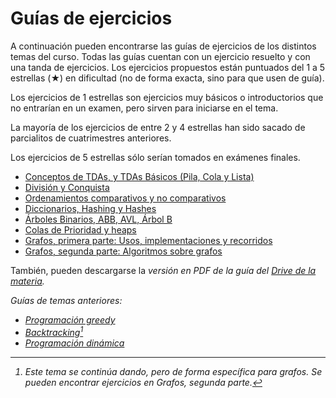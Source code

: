 # Guías de ejercicios

A continuación pueden encontrarse las guías de ejercicios de los distintos temas del curso. Todas las guías cuentan con un ejercicio resuelto y con una tanda de ejercicios. Los ejercicios propuestos están puntuados del 1 a 5 estrellas (★) en dificultad (no de forma exacta, sino para que usen de guía).

Los ejercicios de 1 estrellas son ejercicios muy básicos o introductorios que no entrarían en un examen, pero
sirven para iniciarse en el tema.

La mayoría de los ejercicios de entre 2 y 4 estrellas han sido sacado de parcialitos de cuatrimestres anteriores.

Los ejercicios de 5 estrellas sólo serían tomados en exámenes finales.

  * [Conceptos de TDAs, y TDAs Básicos (Pila, Cola y Lista)](guias/tdas_conceptos.md)
  * [División y Conquista](guias/dyc.md)
  * [Ordenamientos comparativos y no comparativos](guias/ordenamientos.md)
  * [Diccionarios, Hashing y Hashes](guias/hash.md)
  * [Árboles Binarios, ABB, AVL, Árbol B](guias/arboles.md)
  * [Colas de Prioridad y heaps](guias/heap.md)
  * [Grafos, primera parte: Usos, implementaciones y recorridos](guias/grafos.md)
  * [Grafos, segunda parte: Algoritmos sobre grafos](guias/grafos_2.md)

También, pueden descargarse la <i class="fa fa-file-pdf"/> versión en PDF de la guía del [<i class="fab fa-google-drive"/> Drive de la materia]({{site.data.sitios.drive}}).

Guías de temas anteriores:

  * [Programación greedy](guias/greedy.md)
  * [Backtracking](guias/backtracking.md)[^1]
  * [Programación dinámica](guias/pd.md)

[^1]: Este tema se continúa dando, pero de forma específica para grafos. Se pueden encontrar ejercicios en _Grafos, segunda parte_.
